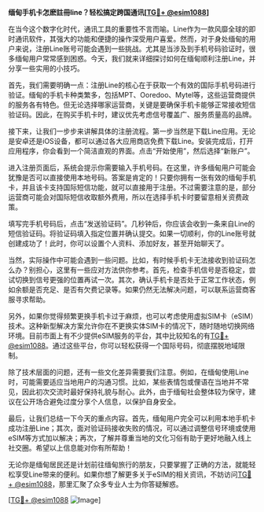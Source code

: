 **缅甸手机卡怎麽註冊line？轻松搞定跨国通讯[[TG💪+ @esim1088](https://t.me/s/esim1088)]**

在当今这个数字化时代，通讯工具的重要性不言而喻。Line作为一款风靡全球的即时通讯软件，其强大的功能和便捷的操作深受用户喜爱。然而，对于身处缅甸的用户来说，注册Line账号可能会遇到一些挑战。尤其是当涉及到手机号码验证时，很多缅甸用户常常感到困惑。今天，我们就来详细探讨如何在缅甸顺利注册Line，并分享一些实用的小技巧。

首先，我们需要明确一点：注册Line的核心在于获取一个有效的国际手机号码进行验证。缅甸的手机卡种类繁多，包括MPT、Ooredoo、Mytel等，这些运营商提供的服务各有特色。但无论选择哪家运营商，关键是要确保手机卡能够正常接收短信验证码。因此，在购买手机卡时，建议优先考虑信号覆盖广、服务质量高的品牌。

接下来，让我们一步步来讲解具体的注册流程。第一步当然是下载Line应用。无论是安卓还是iOS设备，都可以通过各大应用商店免费下载Line。安装完成后，打开应用程序，你会看到一个简洁直观的界面。点击“开始使用”，然后选择“新账户”。

进入注册页面后，系统会提示你需要输入手机号码。在这里，许多缅甸用户可能会犹豫是否可以直接使用本地号码。答案是肯定的！只要你拥有一张有效的缅甸手机卡，并且该卡支持国际短信功能，就可以直接用于注册。不过需要注意的是，部分运营商可能会对国际短信收取额外费用，所以在选择手机卡时要留意相关资费政策。

填写完手机号码后，点击“发送验证码”。几秒钟后，你应该会收到一条来自Line的短信验证码。将验证码填入指定位置并确认提交。如果一切顺利，你的Line账号就创建成功了！此时，你可以设置个人资料、添加好友，甚至开始聊天了。

当然，实际操作中可能会遇到一些问题。比如，有时候手机卡无法接收到验证码怎么办？别担心，这里有一些应对方法供你参考。首先，检查手机信号是否稳定，尝试切换到信号更强的位置再试一次。其次，确认手机卡是否处于正常工作状态，例如余额是否充足、是否有欠费记录等。如果仍然无法解决问题，可以联系运营商客服寻求帮助。

另外，如果你觉得频繁更换手机卡过于麻烦，也可以考虑使用虚拟SIM卡（eSIM）技术。这种新型解决方案允许你在不更换实体SIM卡的情况下，随时随地切换网络环境。目前市面上有不少提供eSIM服务的平台，其中比较知名的有[TG💪+ @esim1088](https://t.me/s/esim1088)。通过这些平台，你可以轻松获得一个国际号码，彻底摆脱地域限制。

除了技术层面的问题，还有一些文化差异需要我们注意。例如，在缅甸使用Line时，可能需要适应当地用户的沟通习惯。比如，某些表情包或俚语在当地并不常见，因此初次交流时最好保持礼貌与耐心。此外，由于缅甸社会整体较为保守，建议在公开场合避免过度分享个人信息，以保护自身安全。

最后，让我们总结一下今天的重点内容。首先，缅甸用户完全可以利用本地手机卡成功注册Line；其次，面对验证码接收失败的情况，可以通过调整信号环境或使用eSIM等方式加以解决；再次，了解并尊重当地的文化习俗有助于更好地融入线上社交圈。希望以上信息能对你有所帮助！

无论你是缅甸居民还是计划前往缅甸旅行的朋友，只要掌握了正确的方法，就能轻松享受Line带来的便利。如果你想了解更多关于eSIM的相关资讯，不妨访问[TG💪+ @esim1088](https://t.me/s/esim1088)，那里汇聚了众多专业人士为你答疑解惑。

[[TG💪+ @esim1088](https://t.me/s/esim1088) ![Image](https://i.postimg.cc/4NQfJmqS/Snipaste-2025-05-13-00-14-12.png)]
